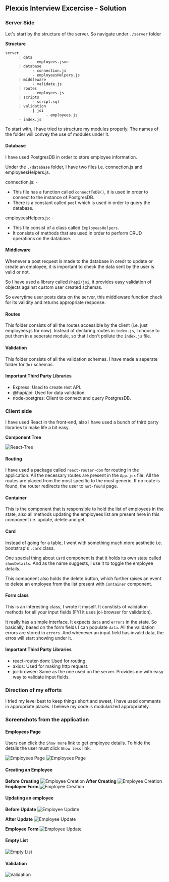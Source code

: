 ## Plexxis Interview Excercise - Solution

### Server Side

Let's start by the structure of the server. So navigate under `./server` folder

**Structure**

```
server
      | data
            - employees.json
      | database
            - connection.js
            - employeesHelpers.js
      | middleware
            - validate.js
      | routes
            - employees.js
      | scripts
            - script.sql
      | validation
            | joi
                  - employees.js
      - index.js

```

To start with, I have tried to structure my modules properly. The names of the folder will convey the use of modules under it.

#### Database

I have used PostgresDB in order to store employee information.

Under the `./database` folder, I have two files i.e. connection.js and employeesHelpers.js.

connection.js: -

- This file has a function called `connectToDB()`, it is used in order to connect to the instance of PostgresDB.
- There is a constant called `pool` which is used in order to query the database.

employeesHelpers.js: -

- This file consist of a class called `EmployeesHelpers`.
- It consists of methods that are used in order to perform CRUD operations on the database.

#### Middleware

Whenever a post request is made to the database in oredr to update or create an employee, it is important to check the data sent by the user is valid or not.

So I have used a library called `@hapi/joi`, it provides easy validation of objects against custom user created schemas.

So everytime user posts data on the server, this middleware function check for its validity and returns appropriate response.

#### Routes

This folder consists of all the routes accessible by the client (i.e. just employees.js for now). Instead of declaring routes in `index.js`, I choose to put them in a seperate module, so that I don't pollute the `index.js` file.

#### Validation

This folder consists of all the validation schemas. I have made a seperate folder for `Joi` schemas.

#### Important Third Party Libraries

- Express: Used to create rest API.
- @hapi/joi: Used for data validation.
- node-postgres: Client to connect and query PostgresDB.

### Client side

I have used React in the front-end, also I have used a bunch of third party libraries to make life a bit easy.

**Component Tree**

![React-Tree](https://i.imgur.com/zcmCD7p.jpg)

#### Routing

I have used a package called `react-router-dom` for routing in the application. All the necessary routes are present in the `App.jsx` file. All the routes are placed from the most specific to the most generic. If no route is found, the router redirects the user to `not-found` page.

#### Container

This is the component that is responsible to hold the list of employees in the state, also all methods updating the employees list are present here in this component i.e. update, delete and get.

#### Card

Instead of going for a table, I went with something much more aesthetic i.e. bootstrap's `.card` class.

One special thing about `Card` component is that it holds its own state called `showDetails`. And as the name suggests, I use it to toggle the employee details.

This component also holds the delete button, which further raises an event to delete an employee from the list present with `Container` component.

#### Form class

This is an interesting class, I wrote it myself. It constists of validation methods for all your input fields (FYI it uses joi-browser for validation).

It really has a simple interface. It expects `data` and `errors` in the state. So basically, based on the form fields I can populate `data`. All the validation errors are stored in `errors`. And whenever an input field has invalid data, the erros will start showing under it.

#### Important Third Party Libraries

- react-router-dom: Used for routing.
- axios: Used for making http request.
- joi-browser: Same as the one used on the server. Provides me with easy way to validate input fields.

### Direction of my efforts

I tried my level best to keep things short and sweet, I have used comments in appropriate places. I believe my code is modularized appropriately.

### Screenshots from the application

#### Employees Page

Users can click the `Show more` link to get employee details. To hide the details the user must click `Show less` link.

![Employees Page](https://i.imgur.com/yrBtmsP.png)
![Employees Page](https://i.imgur.com/mWHAA1l.png)

#### Creating an Employee

**Before Creating**
![Employee Creation](https://i.imgur.com/G91Nx8J.png)
**After Creating**
![Employee Creation](https://i.imgur.com/cxcCWiG.png)
**Employee Form**
![Employee Creation](https://i.imgur.com/Fv1GRga.png)

#### Updating an employee

**Before Update**
![Employee Update](https://i.imgur.com/mWHAA1l.png)

**After Update**
![Employee Update](https://i.imgur.com/kNb06P0.png)

**Employee Form**
![Employee Update](https://i.imgur.com/xdYyf4L.png)

#### Empty List

![Empty List](https://i.imgur.com/NQbmyvA.png)

#### Validation

![Validation](https://i.imgur.com/HJOenly.png)
